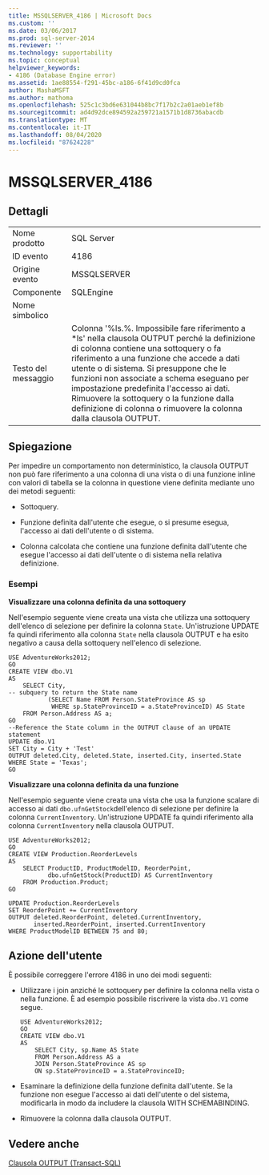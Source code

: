 ```yaml
---
title: MSSQLSERVER_4186 | Microsoft Docs
ms.custom: ''
ms.date: 03/06/2017
ms.prod: sql-server-2014
ms.reviewer: ''
ms.technology: supportability
ms.topic: conceptual
helpviewer_keywords:
- 4186 (Database Engine error)
ms.assetid: 1ae88554-f291-45bc-a186-6f41d9cd0fca
author: MashaMSFT
ms.author: mathoma
ms.openlocfilehash: 525c1c3bd6e631044b8bc7f17b2c2a01aeb1ef8b
ms.sourcegitcommit: ad4d92dce894592a259721a1571b1d8736abacdb
ms.translationtype: MT
ms.contentlocale: it-IT
ms.lasthandoff: 08/04/2020
ms.locfileid: "87624228"
---
```

# <a name="mssqlserver_4186"></a>MSSQLSERVER_4186
    
## <a name="details"></a>Dettagli  
  
|||  
|-|-|  
|Nome prodotto|SQL Server|  
|ID evento|4186|  
|Origine evento|MSSQLSERVER|  
|Componente|SQLEngine|  
|Nome simbolico||  
|Testo del messaggio|Colonna '%ls.%. Impossibile fare riferimento a *ls' nella clausola OUTPUT perché la definizione di colonna contiene una sottoquery o fa riferimento a una funzione che accede a dati utente o di sistema. Si presuppone che le funzioni non associate a schema eseguano per impostazione predefinita l'accesso ai dati. Rimuovere la sottoquery o la funzione dalla definizione di colonna o rimuovere la colonna dalla clausola OUTPUT.|  
  
## <a name="explanation"></a>Spiegazione  
 Per impedire un comportamento non deterministico, la clausola OUTPUT non può fare riferimento a una colonna di una vista o di una funzione inline con valori di tabella se la colonna in questione viene definita mediante uno dei metodi seguenti:  
  
-   Sottoquery.  
  
-   Funzione definita dall'utente che esegue, o si presume esegua, l'accesso ai dati dell'utente o di sistema.  
  
-   Colonna calcolata che contiene una funzione definita dall'utente che esegue l'accesso ai dati dell'utente o di sistema nella relativa definizione.  
  
### <a name="examples"></a>Esempi  
 **Visualizzare una colonna definita da una sottoquery**  
  
 Nell'esempio seguente viene creata una vista che utilizza una sottoquery dell'elenco di selezione per definire la colonna `State`. Un'istruzione UPDATE fa quindi riferimento alla colonna `State` nella clausola OUTPUT e ha esito negativo a causa della sottoquery nell'elenco di selezione.  
  
```  
USE AdventureWorks2012;  
GO  
CREATE VIEW dbo.V1  
AS  
    SELECT City,  
-- subquery to return the State name  
           (SELECT Name FROM Person.StateProvince AS sp   
            WHERE sp.StateProvinceID = a.StateProvinceID) AS State  
    FROM Person.Address AS a;  
GO  
--Reference the State column in the OUTPUT clause of an UPDATE statement  
UPDATE dbo.V1   
SET City = City + 'Test'   
OUTPUT deleted.City, deleted.State, inserted.City, inserted.State  
WHERE State = 'Texas';  
GO  
```  
  
 **Visualizzare una colonna definita da una funzione**  
  
 Nell'esempio seguente viene creata una vista che usa la funzione scalare di accesso ai dati `dbo.ufnGetStock`dell'elenco di selezione per definire la colonna `CurrentInventory`. Un'istruzione UPDATE fa quindi riferimento alla colonna `CurrentInventory` nella clausola OUTPUT.  
  
```  
USE AdventureWorks2012;  
GO  
CREATE VIEW Production.ReorderLevels  
AS  
    SELECT ProductID, ProductModelID, ReorderPoint,  
           dbo.ufnGetStock(ProductID) AS CurrentInventory  
    FROM Production.Product;  
GO  
  
UPDATE Production.ReorderLevels  
SET ReorderPoint += CurrentInventory  
OUTPUT deleted.ReorderPoint, deleted.CurrentInventory,  
       inserted.ReorderPoint, inserted.CurrentInventory  
WHERE ProductModelID BETWEEN 75 and 80;  
```  
  
## <a name="user-action"></a>Azione dell'utente  
 È possibile correggere l'errore 4186 in uno dei modi seguenti:  
  
-   Utilizzare i join anziché le sottoquery per definire la colonna nella vista o nella funzione. È ad esempio possibile riscrivere la vista `dbo.V1` come segue.  
  
    ```  
    USE AdventureWorks2012;  
    GO  
    CREATE VIEW dbo.V1  
    AS  
        SELECT City, sp.Name AS State  
        FROM Person.Address AS a   
        JOIN Person.StateProvince AS sp   
        ON sp.StateProvinceID = a.StateProvinceID;  
    ```  
  
-   Esaminare la definizione della funzione definita dall'utente. Se la funzione non esegue l'accesso ai dati dell'utente o del sistema, modificarla in modo da includere la clausola WITH SCHEMABINDING.  
  
-   Rimuovere la colonna dalla clausola OUTPUT.  
  
## <a name="see-also"></a>Vedere anche  
 [Clausola OUTPUT &#40;Transact-SQL&#41;](/sql/t-sql/queries/output-clause-transact-sql)  
  
  
